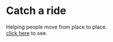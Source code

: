 # Catch a ride
Helping people move from place to place.</br>
<a href src="https://catch-a--ride.herokuapp.com/">click here</a> to see.

